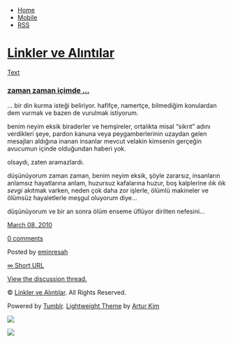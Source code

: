 -   [Home](/)
-   [Mobile](/mobile)
-   [RSS](http://eminresah.tumblr.com/rss)

[Linkler ve Alıntılar](/)
=========================

[Text](http://eminresah.tumblr.com/post/435236817/zaman-zaman-icimde)

### [zaman zaman içimde …](http://eminresah.tumblr.com/post/435236817/zaman-zaman-icimde)

… bir din kurma isteği beliriyor. hafifçe, namertçe, bilmediğim
konulardan dem vurmak ve bazen de vurulmak istiyorum.

benim neyim eksik biraderler ve hemşireler, ortalıkta misal “sikrıt”
adını verdikleri şeye, pardon kanuna veya peygamberlerinin uzaydan gelen
mesajları aldığına inanan insanlar mevcut velakin kimsenin gerçeğin
avucumun içinde olduğundan haberi yok.

olsaydı, zaten aramazlardı.

düşünüyorum zaman zaman, benim neyim eksik, şöyle zararsız, insanların
anlamsız hayatlarına anlam, huzursuz kafalarına huzur, boş kalplerine
ılık ılık *sevgi* akıtmak varken, neden çok daha zor işlerle, ölümlü
makineler ve ölümsüz hayaletlerle meşgul oluyorum diye…

düşünüyorum ve bir an sonra ölüm enseme üflüyor dirilten nefesini…

[March 08,
2010](http://eminresah.tumblr.com/post/435236817/zaman-zaman-icimde)

[0
comments](http://eminresah.tumblr.com/post/435236817/zaman-zaman-icimde#disqus_thread)

Posted by [eminresah](http://eminresah.tumblr.com/)

[∞ Short URL](http://tmblr.co/ZWS1OyPyI-H)

[View the discussion thread.](http://erblog.disqus.com/?url=ref)

© [Linkler ve Alıntılar](/). All Rights Reserved.

Powered by [Tumblr](http://tumblr.com). [Lightweight
Theme](http://www.tumblr.com/theme/10820) by [Artur
Kim](http://arturkim.com)

![](https://px.srvcs.tumblr.com/impixu?T=1434918909&J=eyJ0eXBlIjoidXJsIiwidXJsIjoiaHR0cDpcL1wvZW1pbnJlc2FoLnR1bWJsci5jb21cL3Bvc3RcLzQzNTIzNjgxN1wvemFtYW4temFtYW4taWNpbWRlIiwicmVxdHlwZSI6MCwicm91dGUiOiJcL3Bvc3RcLzppZFwvOnN1bW1hcnkiLCJub3NjcmlwdCI6MX0=&U=IJBKHGIMEE&K=a8ca280501e25d8775cb8ba59d2a00d454cfc53e78221d18f8ac032382ad943a&R=)

![](https://px.srvcs.tumblr.com/impixu?T=1434918909&J=eyJ0eXBlIjoicG9zdCIsInVybCI6Imh0dHA6XC9cL2VtaW5yZXNhaC50dW1ibHIuY29tXC9wb3N0XC80MzUyMzY4MTdcL3phbWFuLXphbWFuLWljaW1kZSIsInJlcXR5cGUiOjAsInJvdXRlIjoiXC9wb3N0XC86aWRcLzpzdW1tYXJ5IiwicG9zdHMiOlt7InBvc3RpZCI6IjQzNTIzNjgxNyIsImJsb2dpZCI6IjM2NDgwMjgiLCJzb3VyY2UiOjMzfV0sIm5vc2NyaXB0IjoxfQ==&U=HFLOKIFGLB&K=0b1ed16ca862a1c755d54aca195d5f070d80d6ed3182c881d4c9a6d6a4f9fda0&R=)

